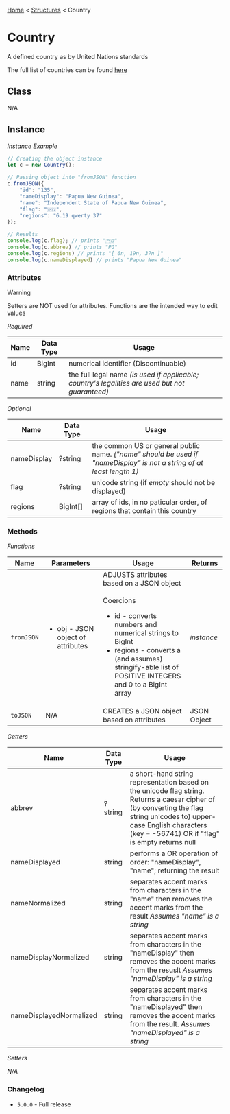 [Home](../../readme.md) < [Structures](./_.md) < Country

# Country

A defined country as by United Nations standards

The full list of countries can be found [here](../collections/countries.md)

## Class

N/A

## Instance

*Instance Example*
```js
// Creating the object instance
let c = new Country();

// Passing object into "fromJSON" function
c.fromJSON({
    "id": "135",
    "nameDisplay": "Papua New Guinea",
    "name": "Independent State of Papua New Guinea",
    "flag": "🇵🇬",
    "regions": "6.19 qwerty 37"
});

// Results
console.log(c.flag); // prints "🇵🇬"
console.log(c.abbrev) // prints "PG"
console.log(c.regions) // prints "[ 6n, 19n, 37n ]"
console.log(c.nameDisplayed) // prints "Papua New Guinea"
```

### Attributes

> [!WARNING]
> Setters are NOT used for attributes. Functions are the intended way to edit values

*Required*

| Name | Data Type | Usage
| - | - | - |
| id | BigInt | numerical identifier (Discontinuable)
| name | string | the full legal name *(is used if applicable; country's legalities are used but not guaranteed)*

*Optional*

| Name | Data Type | Usage
| - | - | - |
| nameDisplay | ?string | the common US or general public name. _("name" should be used if "nameDisplay" is not a string of at least length 1)_
| flag | ?string | unicode string (if *empty* should not be displayed)
| regions | BigInt[] | array of ids, in no paticular order, of regions that contain this country

### Methods

*Functions*

| Name | Parameters | Usage | Returns
| - | - | - | - |
| `fromJSON` | <ul><li>obj - JSON object of attributes</li></ul> | ADJUSTS attributes based on a JSON object<br><br>Coercions<ul><li>id - converts numbers and numerical strings to BigInt</li><li>regions - converts a (and assumes) stringify-able list of POSITIVE INTEGERS and 0 to a BigInt array</li></ul> | *instance*
| `toJSON` | N/A | CREATES a JSON object based on attributes | JSON Object

*Getters*

| Name | Data Type | Usage
| - | - | - |
| abbrev | ?string | a short-hand string representation based on the unicode flag string. Returns a caesar cipher of (by converting the flag string unicodes to) upper-case English characters (key = -56741) OR if "flag" is empty returns null
| nameDisplayed | string | performs a OR operation of order: "nameDisplay", "name"; returning the result
| nameNormalized | string | separates accent marks from characters in the "name" then removes the accent marks from the result *Assumes "name" is a string*
| nameDisplayNormalized | string | separates accent marks from characters in the "nameDisplay" then removes the accent marks from the resuslt *Assumes "nameDisplay" is a string*
| nameDisplayedNormalized | string | separates accent marks from characters in the "nameDisplayed" then removes the accent marks from the result. *Assumes "nameDisplayed" is a string*

*Setters*

*N/A*

### Changelog

* `5.0.0` - Full release
